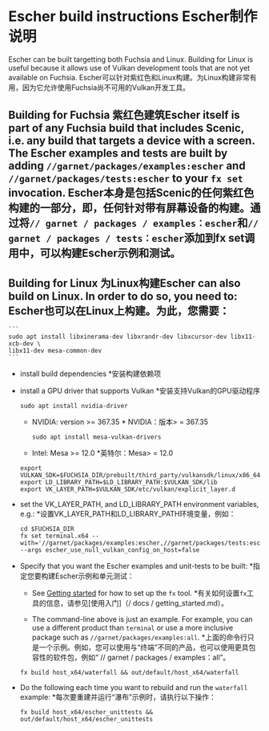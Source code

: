  
# Escher build instructions  Escher制作说明 

Escher can be built targetting both Fuchsia and Linux.  Building for Linux is useful because it allows use of Vulkan development tools that are not yet available on Fuchsia.  Escher可以针对紫红色和Linux构建。为Linux构建非常有用，因为它允许使用Fuchsia尚不可用的Vulkan开发工具。

 
## Building for Fuchsia  紫红色建筑Escher itself is part of any Fuchsia build that includes Scenic, i.e. any build that targets a device with a screen.  The Escher examples and tests are built by adding `//garnet/packages/examples:escher` and `//garnet/packages/tests:escher` to your `fx set` invocation.  Escher本身是包括Scenic的任何紫红色构建的一部分，即，任何针对带有屏幕设备的构建。通过将`// garnet / packages / examples：escher`和`// garnet / packages / tests：escher`添加到fx set调用中，可以构建Escher示例和测试。

 
## Building for Linux  为Linux构建Escher can also build on Linux.  In order to do so, you need to:  Escher也可以在Linux上构建。为此，您需要：

 
    ```
    sudo apt install libxinerama-dev libxrandr-dev libxcursor-dev libx11-xcb-dev \
    libx11-dev mesa-common-dev
    ```
  * install build dependencies  *安装构建依赖项

 
  * install a GPU driver that supports Vulkan  *安装支持Vulkan的GPU驱动程序

 
      ```
      sudo apt install nvidia-driver
      ```
    * NVIDIA: version >= 367.35  * NVIDIA：版本> = 367.35

 
      ```
      sudo apt install mesa-vulkan-drivers
      ```
    * Intel: Mesa >= 12.0  *英特尔：Mesa> = 12.0

 
    ```
    export VULKAN_SDK=$FUCHSIA_DIR/prebuilt/third_party/vulkansdk/linux/x86_64
    export LD_LIBRARY_PATH=$LD_LIBRARY_PATH:$VULKAN_SDK/lib
    export VK_LAYER_PATH=$VULKAN_SDK/etc/vulkan/explicit_layer.d
    ```
  * set the VK_LAYER_PATH, and LD_LIBRARY_PATH environment variables, e.g.:  *设置VK_LAYER_PATH和LD_LIBRARY_PATH环境变量，例如：

 
    ```
    cd $FUCHSIA_DIR
    fx set terminal.x64 --with='//garnet/packages/examples:escher,//garnet/packages/tests:escher' --args escher_use_null_vulkan_config_on_host=false
    ```
  * Specify that you want the Escher examples and unit-tests to be built:  *指定您要构建Escher示例和单元测试：

 
    * See [Getting started](/docs/getting_started.md) for how to set up the `fx` tool.  *有关如何设置`fx`工具的信息，请参见[使用入门]（/ docs / getting_started.md）。

 
    * The command-line above is just an example.  For example, you can use a different product than `terminal` or use a more inclusive package such as `//garnet/packages/examples:all`.  *上面的命令行只是一个示例。例如，您可以使用与“终端”不同的产品，也可以使用更具包容性的软件包，例如“ // garnet / packages / examples：all”。

 
    ```
    fx build host_x64/waterfall && out/default/host_x64/waterfall
    ```
  * Do the following each time you want to rebuild and run the `waterfall` example:  *每次要重建并运行“瀑布”示例时，请执行以下操作：

 
    ```
    fx build host_x64/escher_unittests && out/default/host_x64/escher_unittests
    ```

